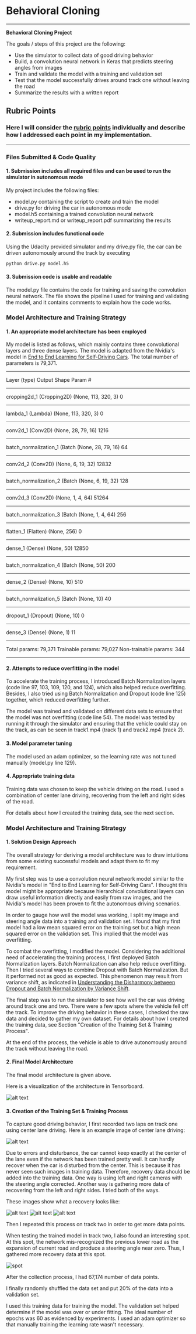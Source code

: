 # **Behavioral Cloning** 

---

**Behavioral Cloning Project**

The goals / steps of this project are the following:
* Use the simulator to collect data of good driving behavior
* Build, a convolution neural network in Keras that predicts steering angles from images
* Train and validate the model with a training and validation set
* Test that the model successfully drives around track one without leaving the road
* Summarize the results with a written report


[//]: # "Image References"

[tensorboard]: ./examples/tensorboard.png "Model Visualization"
[center_lane]: ./examples/center_lane.jpg "Center Lane"
[before_recover]: ./examples/before_recover.jpg "Recovery Image (before)"
[in_recover]: ./examples/in_recover.jpg "Recovery Image (in)"
[after_recover]: ./examples/after_recover.jpg "Recovery Image (after)"
[spot]: ./examples/spot.png "Spot"
## Rubric Points
### Here I will consider the [rubric points](https://review.udacity.com/#!/rubrics/432/view) individually and describe how I addressed each point in my implementation.  

---
### Files Submitted & Code Quality

#### 1. Submission includes all required files and can be used to run the simulator in autonomous mode

My project includes the following files:
* model.py containing the script to create and train the model
* drive.py for driving the car in autonomous mode
* model.h5 containing a trained convolution neural network 
* writeup_report.md or writeup_report.pdf summarizing the results

#### 2. Submission includes functional code
Using the Udacity provided simulator and my drive.py file, the car can be driven autonomously around the track by executing 
```sh
python drive.py model.h5
```

#### 3. Submission code is usable and readable

The model.py file contains the code for training and saving the convolution neural network. The file shows the pipeline I used for training and validating the model, and it contains comments to explain how the code works.

### Model Architecture and Training Strategy

#### 1. An appropriate model architecture has been employed

My model is listed as follows, which mainly contains three convolutional layers and  three dense layers. The model is adapted from the Nvidia's model in [End to End Learning for Self-Driving Cars](https://arxiv.org/abs/1604.07316). The total number of parameters is 79,371. 

-------------------------------------------------------------------------------------------------------------

Layer (type)							Output Shape					Param #

--------

cropping2d_1 (Cropping2D)			(None, 113, 320, 3)				0

---------------------------------

lambda_1 (Lambda)					(None, 113, 320, 3)				0
_________________________________________________________________
conv2d_1 (Conv2D) 					(None, 28, 79, 16)					1216
_________________________________________________________________
batch_normalization_1				(Batch (None, 28, 79, 16)			64
_________________________________________________________________
conv2d_2 (Conv2D)					(None, 6, 19, 32)					12832
_________________________________________________________________
batch_normalization_2				(Batch (None, 6, 19, 32)			128
_________________________________________________________________
conv2d_3 (Conv2D)					(None, 1, 4, 64)					51264
_________________________________________________________________
batch_normalization_3				(Batch (None, 1, 4, 64)				256
_________________________________________________________________
flatten_1 (Flatten)						(None, 256)						0
_________________________________________________________________
dense_1 (Dense)						(None, 50)						12850
_________________________________________________________________
batch_normalization_4				(Batch (None, 50)					200
_________________________________________________________________
dense_2 (Dense)						(None, 10)						510

------

batch_normalization_5				(Batch (None, 10)					40

-----

dropout_1 (Dropout)					(None, 10)						0

-------

dense_3 (Dense)						(None, 1)						11

---

Total params: 79,371
Trainable params: 79,027
Non-trainable params: 344

-----



#### 2. Attempts to reduce overfitting in the model

To accelerate the training process, I introduced Batch Normalization layers (code line 97, 103, 109, 120, and 124), which also helped reduce overfitting. Besides, I also tried using Batch Normalization and Dropout (code line 125) together, which reduced overfitting further. 

The model was trained and validated on different data sets to ensure that the model was not overfitting (code line 54). The model was tested by running it through the simulator and ensuring that the vehicle could stay on the track, as can be seen in track1.mp4 (track 1) and track2.mp4 (track 2).

#### 3. Model parameter tuning

The model used an adam optimizer, so the learning rate was not tuned manually (model.py line 129).

#### 4. Appropriate training data

Training data was chosen to keep the vehicle driving on the road. I used a combination of center lane driving, recovering from the left and right sides of the road. 

For details about how I created the training data, see the next section. 

### Model Architecture and Training Strategy

#### 1. Solution Design Approach

The overall strategy for deriving a model architecture was to draw intuitions from some existing successful models and adapt them to fit my requirement. 

My first step was to use a convolution neural network model similar to the Nvidia's model in "End to End Learning for Self-Driving Cars". I thought this model might be appropriate because hierarchical convolutional layers can draw useful information directly and easily from raw images, and the Nvidia's model has been proven to fit the autonomous driving scenarios. 

In order to gauge how well the model was working, I split my image and steering angle data into a training and validation set. I found that my first model had a low mean squared error on the training set but a high mean squared error on the validation set. This implied that the model was overfitting. 

To combat the overfitting, I modified the model. Considering the additional need of accelerating the training process, I first deployed Batch Normalization layers. Batch Normalization can also help reduce overfitting. Then I tried several ways to combine Dropout with Batch Normalization. But it performed not as good as expected. This phenomenon may result from variance shift, as indicated in [Understanding the Disharmony between Dropout and Batch Normalization by Variance Shift](https://arxiv.org/abs/1801.05134). 

The final step was to run the simulator to see how well the car was driving around track one and two. There were a few spots where the vehicle fell off the track. To improve the driving behavior in these cases, I checked the raw data and decided to gather my own dataset. For details about how I created the training data, see Section "Creation of the Training Set & Training Process".  

At the end of the process, the vehicle is able to drive autonomously around the track without leaving the road.

#### 2. Final Model Architecture

The final model architecture is given above. 

Here is a visualization of the architecture in Tensorboard. 

![alt text][tensorboard]

#### 3. Creation of the Training Set & Training Process

To capture good driving behavior, I first recorded two laps on track one using center lane driving. Here is an example image of center lane driving:

![alt text][center_lane]

Due to errors and disturbance, the car cannot keep exactly at the center of the lane even if the network has been trained pretty well. It can hardly recover  when the car is disturbed from the center. This is because it has never seen such images in training data. Therefore, recovery data should be added into the training data. One way is using left and right cameras with the steering angle corrected. Another way is gathering more data of recovering from the left and right sides. I tried both of the ways. 

These images show what a recovery looks like:

![alt text][before_recover]
![alt text][in_recover]
![alt text][after_recover]

Then I repeated this process on track two in order to get more data points.

When testing the trained model in track two, I also found an interesting spot. At this spot, the network mis-recognized the previous lower road as the expansion of current road and produce a steering angle near zero. Thus, I gathered more recovery data at this spot. 

![spot][spot]



After the collection process, I had 67,174 number of data points.


I finally randomly shuffled the data set and put 20% of the data into a validation set. 

I used this training data for training the model. The validation set helped determine if the model was over or under fitting. The ideal number of epochs was 60 as evidenced by experiments. I used an adam optimizer so that manually training the learning rate wasn't necessary.
